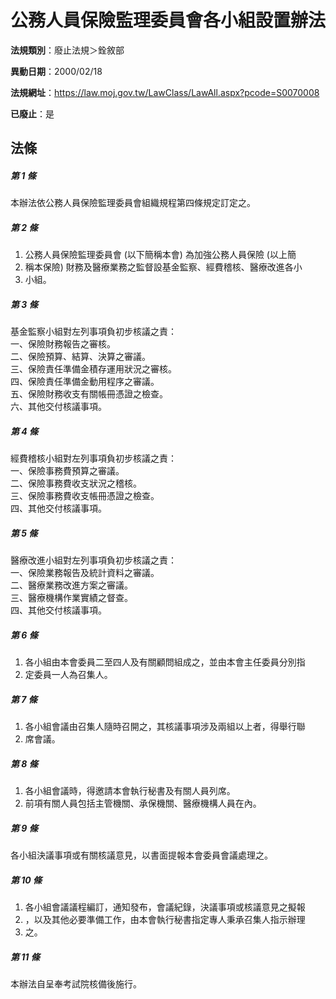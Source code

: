 # 公務人員保險監理委員會各小組設置辦法

**法規類別**：廢止法規＞銓敘部

**異動日期**：2000/02/18  

**法規網址**：https://law.moj.gov.tw/LawClass/LawAll.aspx?pcode=S0070008

**已廢止**：是



## 法條
##### 第 1 條
本辦法依公務人員保險監理委員會組織規程第四條規定訂定之。

##### 第 2 條
1. 公務人員保險監理委員會 (以下簡稱本會) 為加強公務人員保險 (以上簡
1. 稱本保險) 財務及醫療業務之監督設基金監察、經費稽核、醫療改進各小
1. 小組。

##### 第 3 條
基金監察小組對左列事項負初步核議之責：  
一、保險財務報告之審核。  
二、保險預算、結算、決算之審議。  
三、保險責任準備金積存運用狀況之審核。  
四、保險責任準備金動用程序之審議。  
五、保險財務收支有關帳冊憑證之檢查。  
六、其他交付核議事項。  

##### 第 4 條
經費稽核小組對左列事項負初步核議之責：  
一、保險事務費預算之審議。  
二、保險事務費收支狀況之稽核。  
三、保險事務費收支帳冊憑證之檢查。  
四、其他交付核議事項。  

##### 第 5 條
醫療改進小組對左列事項負初步核議之責：  
一、保險業務報告及統計資料之審議。  
二、醫療業務改進方案之審議。  
三、醫療機構作業實績之督查。  
四、其他交付核議事項。  

##### 第 6 條
1. 各小組由本會委員二至四人及有關顧問組成之，並由本會主任委員分別指
1. 定委員一人為召集人。

##### 第 7 條
1. 各小組會議由召集人隨時召開之，其核議事項涉及兩組以上者，得舉行聯
1. 席會議。

##### 第 8 條
1. 各小組會議時，得邀請本會執行秘書及有關人員列席。
1. 前項有關人員包括主管機關、承保機關、醫療機構人員在內。

##### 第 9 條
各小組決議事項或有關核議意見，以書面提報本會委員會議處理之。

##### 第 10 條
1. 各小組會議議程編訂，通知發布，會議紀錄，決議事項或核議意見之擬報
1. ，以及其他必要準備工作，由本會執行秘書指定專人秉承召集人指示辦理
1. 之。

##### 第 11 條
本辦法自呈奉考試院核備後施行。


